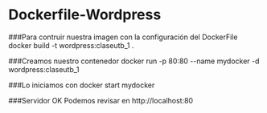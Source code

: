 # Dockerfile-Wordpress

###Para contruir nuestra imagen con la configuración del DockerFile
docker build -t wordpress:claseutb_1 .

###Creamos nuestro contenedor
docker run -p 80:80 --name mydocker -d wordpress:claseutb_1

###Lo iniciamos con
docker start mydocker

###Servidor OK
Podemos revisar en http://localhost:80
